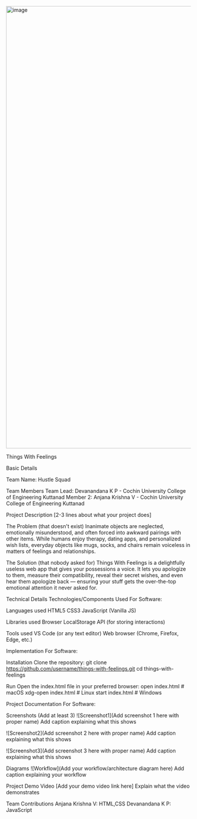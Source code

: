<img width="3188" height="1202" alt="image" src="https://github.com/user-attachments/assets/6c9a205d-b6a1-406a-b7a1-24d7f9a0ed09" />

Things With Feelings 

Basic Details

Team Name: Hustle Squad

Team Members
Team Lead: Devanandana K P - Cochin University College of Engineering Kuttanad
Member 2: Anjana Krishna V - Cochin University College of Engineering Kuttanad


Project Description
[2-3 lines about what your project does]

The Problem (that doesn't exist)
Inanimate objects are neglected, emotionally misunderstood, and often forced into awkward pairings with other items. While humans enjoy therapy, dating apps, and personalized wish lists, everyday objects like mugs, socks, and chairs remain voiceless in matters of feelings and relationships.

The Solution (that nobody asked for)
Things With Feelings is a delightfully useless web app that gives your possessions a voice. It lets you apologize to them, measure their compatibility, reveal their secret wishes, and even hear them apologize back — ensuring your stuff gets the over-the-top emotional attention it never asked for.

Technical Details
Technologies/Components Used
For Software:

Languages used
HTML5
CSS3
JavaScript (Vanilla JS)

Libraries used
Browser LocalStorage API (for storing interactions)

Tools used
VS Code (or any text editor)
Web browser (Chrome, Firefox, Edge, etc.)

Implementation
For Software:


Installation
Clone the repository:
git clone https://github.com/username/things-with-feelings.git
cd things-with-feelings

Run
Open the index.html file in your preferred browser:
open index.html        # macOS
xdg-open index.html    # Linux
start index.html       # Windows

Project Documentation
For Software:

Screenshots (Add at least 3)
![Screenshot1](Add screenshot 1 here with proper name) Add caption explaining what this shows

![Screenshot2](Add screenshot 2 here with proper name) Add caption explaining what this shows

![Screenshot3](Add screenshot 3 here with proper name) Add caption explaining what this shows

Diagrams
![Workflow](Add your workflow/architecture diagram here) Add caption explaining your workflow


Project Demo
Video
[Add your demo video link here] Explain what the video demonstrates


Team Contributions
Anjana Krishna V: HTML,CSS
Devanandana K P: JavaScript
